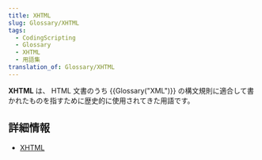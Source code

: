 ```yaml
---
title: XHTML
slug: Glossary/XHTML
tags:
  - CodingScripting
  - Glossary
  - XHTML
  - 用語集
translation_of: Glossary/XHTML
---
```

**XHTML** は、 HTML 文書のうち {{Glossary("XML")}} の構文規則に適合して書かれたものを指すために歴史的に使用されてきた用語です。

## 詳細情報

- [XHTML](/ja/docs/Web/Guide/HTML/XHTML)
